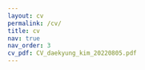 ```yaml
---
layout: cv
permalink: /cv/
title: cv
nav: true
nav_order: 3
cv_pdf: CV_daekyung_kim_20220805.pdf
---
```

